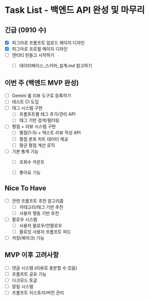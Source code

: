 # Task List - 백엔드 API 완성 및 마무리


## 긴급 (0910 수)
- [x] 피그마로 프롬프트 업로드 페이지 디자인
- [x] 피그마로 프로필 페이지 디자인
- [ ] 엔티티 만들고 시작하기 
  - [ ] 데이터베이스_스키마_설계.md 참고하기


## 이번 주 (백엔드 MVP 완성)
- [ ] Gemini 를 리뷰 도구로 등록하기
- [ ] 테스트 CI 도입
- [ ] 태그 시스템 구현
  - [ ] 프롬프트별 태그 추가/관리 API
  - [ ] 태그 기반 검색/필터링
- [ ] 평점 + 리뷰 시스템 구현
  - [ ] 별점(1-5) + 텍스트 리뷰 작성 API
  - [ ] 평점 분포 차트 데이터 제공
  - [ ] 평균 평점 계산 로직
- [ ] 기본 통계 기능
  - [ ] 조회수 카운트
  - [ ] 좋아요 기능


## Nice To Have
- [ ] 관련 프롬프트 추천 알고리즘
  - [ ] 카테고리/태그 기반 추천
  - [ ] 사용자 행동 기반 추천
- [ ] 팔로우 시스템
  - [ ] 사용자 팔로우/언팔로우
  - [ ] 팔로잉 사용자 프롬프트 피드
- [ ] 저장(북마크) 기능

## MVP 이후 고려사항
- [ ] 댓글 시스템 (리뷰로 충분할 수 있음)
- [ ] 프롬프트 공유 기능
- [ ] 다크모드 토글
- [ ] 알림 시스템
- [ ] 프롬프트 히스토리/버전 관리